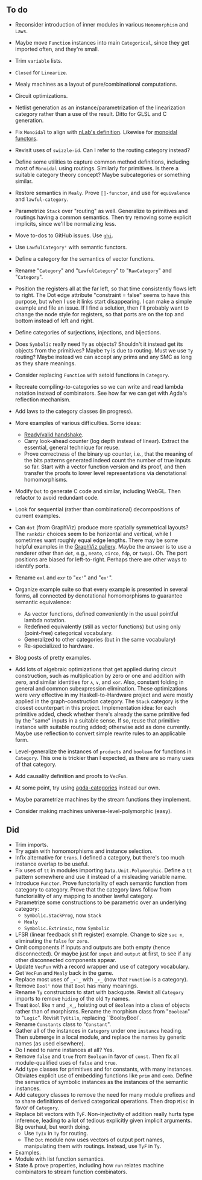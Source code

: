 ## To do

*   Reconsider introduction of inner modules in various `Homomorphism` and `Laws`.
*   Maybe move `Function` instances into main `Categorical`, since they get imported often, and they're small.
*   Trim `variable` lists.
*   `Closed` for `Linearize`.
*   Mealy machines as a layout of pure/combinational computations.
*   Circuit optimizations.
*   Netlist generation as an instance/parametrization of the linearization category rather than a use of the result.
    Ditto for GLSL and C generation.
*   Fix `Monoidal` to align with [nLab's definition](https://ncatlab.org/nlab/show/monoidal+category).
    Likewise for [monoidal functors](https://ncatlab.org/nlab/show/monoidal+functor).

*   Revisit uses of `swizzle-id`.
    Can I refer to the routing category instead?
*   Define some utilities to capture common method definitions, including most of `Monoidal` using routings.
    Similarly for primitives.
    Is there a suitable category theory concept?
    Maybe subcategories or something similar.
*   Restore semantics in `Mealy`.
    Prove `⟦⟧-functor`, and use for `equivalence` and `lawful-category`.
*   Parametrize `Stack` over "routing" as well.
    Generalize to primitives and routings having a common semantics.
    Then try removing some explicit implicits, since we'll be normalizing less.
*   Move to-dos to GitHub issues.
    Use [`ghi`](https://github.com/stephencelis/ghi).
*   Use `LawfulCategoryᶠ` with semantic functors.
*   Define a category for the semantics of vector functions.
*   Rename "`Category`" and "`LawfulCategory`" to "`RawCategory`" and "`Category`".
*   Position the registers all at the far left, so that time consistently flows left to right.
    The Dot edge attribute "constraint = false" seems to have this purpose, but when I use it links start disappearing.
    I can make a simple example and file an issue.
    If I find a solution, then I'll probably want to change the node style for registers, so that ports are on the top and bottom instead of left and right.
*   Define categories of surjections, injections, and bijections.
*   Does `Symbolic` really need `Ty` as objects?
    Shouldn't it instead get its objects from the primitives?
    Maybe `Ty` is due to routing.
    Must we use `Ty` routing?
    Maybe instead we can accept any prims and any SMC as long as they share meanings.
*   Consider replacing `Function` with setoid functions in `Category`.
*   Recreate compiling-to-categories so we can write and read lambda notation instead of combinators.
    See how far we can get with Agda's reflection mechanism.
*   Add laws to the category classes (in progress).
*   More examples of various difficulties.
    Some ideas:
    *   [Ready/valid handshake](https://stackoverflow.com/questions/53583946/valid-ready-handshake-in-verilog).
    *   Carry look-ahead counter (log depth instead of linear).
        Extract the essential, general technique for reuse.
    *   Prove correctness of the binary up counter, i.e., that the meaning of the bits patterns generated indeed count the number of true inputs so far.
        Start with a vector function version and its proof, and then transfer the proofs to lower level representations via denotational homomorphisms.
*   Modify `Dot` to generate C code and similar, including WebGL.
    Then refactor to avoid redundant code.
*   Look for sequential (rather than combinational) decompositions of current examples.
*   Can `dot` (from GraphViz) produce more spatially symmetrical layouts?
    The `rankdir` choices seem to be horizontal and vertical, while I sometimes want roughly equal edge lengths.
    There may be some helpful examples in the [GraphViz gallery](https://graphviz.org/gallery/).
    Maybe the answer is to use a renderer other than `dot`, e.g., `neato`, `circo`, `fdp`, or `twopi`.
    Oh. The port positions are biased for left-to-right.
    Perhaps there are other ways to identify ports.
*   Rename `exl` and `exr` to "`exˡ`" and "`exʳ`".
*   Organize example suite so that every example is presented in several forms, all connected by denotational homomorphisms to guarantee semantic equivalence:
    *   As vector functions, defined conveniently in the usual pointful lambda notation.
    *   Redefined equivalently (still as vector functions) but using only (point-free) categorical vocabulary.
    *   Generalized to other categories (but in the same vocabulary)
    *   Re-specialized to hardware.
*   Blog posts of pretty examples.
*   Add lots of algebraic optimizations that get applied during circuit construction, such as multiplication by zero or one and addition with zero, and similar identities for `∧`, `∨`, and `xor`.
    Also, constant folding in general and common subexpression elimination.
    These optimizations were *very* effective in my Haskell-to-Hardware project and were mostly applied in the graph-construction category.
    The `Stack` category is the closest counterpart in this project.
    Implementation idea: for each primitive added, check whether there's already the same primitive fed by the "same" inputs in a suitable sense.
    If so, reuse that primitive instance with suitable routing added; otherwise add as done currently.
    Maybe use reflection to convert simple rewrite rules to an applicable form.
*   Level-generalize the instances of `products` and `boolean` for functions in `Category`.
    This one is trickier than I expected, as there are so many uses of that category.
*   Add causality definition and proofs to `VecFun`.

*   At some point, try using [agda-categories](https://github.com/agda/agda-categories) instead our own.
*   Maybe parametrize machines by the stream functions they implement.
*   Consider making machines universe-level-polymorphic (easy).

## Did

*   Trim imports.
*   Try again with homomorphisms and instance selection.
*   Infix alternative for `trans`.
    I defined a category, but there's too much instance overlap to be useful.
*   Fix uses of `tt` in modules importing `Data.Unit.Polymorphic`.
    Define a `tt` pattern somewhere and use it instead of a misleading variable name.
*   Introduce `Functor`.
    Prove functoriality of each semantic function from category to category.
    Prove that the category laws follow from functoriality of any mapping to another lawful category.
*   Parametrize some constructions to be parametric over an underlying category:
    *   `Symbolic.StackProg`, now `Stack`
    *   `Mealy`
    *   `Symbolic.Extrinsic`, now `Symbolic`
*   LFSR (linear feedback shift register) example.
    Change to size `suc n`, eliminating the `false` for `zero`.
*   Omit components if inputs and outputs are both empty (hence disconnected).
    Or maybe just for `input` and `output` at first, to see if any other disconnected components appear.
*   Update `VecFun` with a record wrapper and use of category vocabulary.
*   Get `VecFun` and `Mealy` back in the game.
*   Replace most uses of `_∘′_` with `_∘_` (now that `Function` is a category).
*   Remove `Boolᵗ` now that `Bool` has many meanings.
*   Rename `Ty` constructors to start with backquote.
    Revisit all `Category` imports to remove `hiding` of the old `Ty` names.
*   Treat `Bool` like `⊤` and `_×_`, hoisting out of `Boolean` into a class of objects rather than of morphisms.
    Rename the morphism class from "`Boolean`" to "`Logic`".
    Revisit `TyUtils`, replacing ``Bool` by `Bool`.
*   Rename `Constants` class to "`Constant`".
*   Gather all of the instances in `Category` under one `instance` heading.
    Then submerge in a local module, and replace the names by generic names (as used elsewhere).
*   Do I need to name instances at all? Yes.
*   Remove `false` and `true` from `Boolean` in favor of `const`.
    Then fix all module-qualified uses of `false` and `true`.
*   Add type classes for primitives and for constants, with many instances.
    Obviates explicit use of embedding functions like `prim` and `comb`.
    Define the semantics of symbolic instances as the instances of the semantic instances.
*   Add category classes to remove the need for many module prefixes and to share definitions of derived categorical operations.
    Then drop `Misc` in favor of `Category`.
*   Replace bit vectors with `TyF`.
    Non-injectivity of addition really hurts type inference, leading to a lot of tedious explicitly given implicit arguments.
    Big overhaul, but worth doing.
    *   Use `TyIx` in `Ty` for routing.
    *   The `Dot` module now uses vectors of output port names, manipulating them with routings.
        Instead, use `TyF` in `Ty`.
*   Examples.
*   Module with list function semantics.
*   State & prove properties, including how `run` relates machine combinators to stream function combinators.
